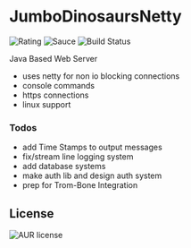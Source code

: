 # JumboDinosaursNetty
![Rating](https://img.shields.io/badge/Rating-8%2F10-Green)
![Sauce](https://img.shields.io/badge/100%25-Spaghetti%20Code-orange)
![Build Status](https://img.shields.io/badge/Build-Passing-green)

Java Based Web Server

- uses netty for non io blocking connections
- console commands
- https connections
- linux support

### Todos
- add Time Stamps to output messages
- fix/stream line logging system
- add database systems
- make auth lib and design auth system
- prep for Trom-Bone Integration

License
----
![AUR license](https://img.shields.io/badge/License-MIT-blue)
